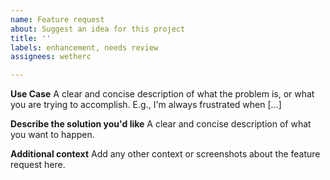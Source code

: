 ```yaml
---
name: Feature request
about: Suggest an idea for this project
title: ''
labels: enhancement, needs review
assignees: wetherc

---
```


**Use Case**
A clear and concise description of what the problem is, or what you are trying to accomplish. E.g., I'm always frustrated when [...]

**Describe the solution you'd like**
A clear and concise description of what you want to happen.

**Additional context**
Add any other context or screenshots about the feature request here.
